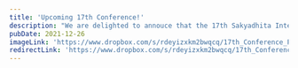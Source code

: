 ```yaml
---
title: 'Upcoming 17th Conference!'
description: "We are delighted to annouce that the 17th Sakyadhita International Association of Buddhist Women's Conference will be online! Save the dates: December 26th - 29th, 2021"
pubDate: 2021-12-26
imageLink: 'https://www.dropbox.com/s/rdeyizxkm2bwqcq/17th_Conference_Promotional.jpeg?raw=1'
redirectLink: 'https://www.dropbox.com/s/rdeyizxkm2bwqcq/17th_Conference_Promotional.jpeg?raw=1'
---
```

